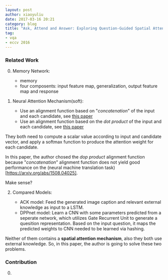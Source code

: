 ```yaml
---
layout: post
author: xiaoyuliu
date: 2017-03-16 20:21
category: blog
title: "Ask, Attend and Answer: Exploring Question-Guided Spatial Attention for Visual Question Answering - Notes"
tag:
- vqa
- eccv 2016
---
```


### Related Work

0. Memory Network:

    - memory
    - four composents: input feature map, generalization, output feature map and response

1. Neural Attention Mechanism(soft):

    - Use an alignment function based on "*concatenation*" of the input and each candidate, see [this paper](https://arxiv.org/abs/1508.04025)
    - Use an alignment function based on the *dot product* of the input and each candidate, see [this paper](https://arxiv.org/abs/1503.08895)

  They both need to compute a scalar value according to input and candidate vector, and apply a softmax function to produce the attention weight for each candidate.

  In this paper, the author chosed the *dop product* alignment function because "*concatenation*" alignment function does not yield good performance on the (neural machine translation task)[https://arxiv.org/abs/1508.04025]. 

  <span class="evidence">Make sense?</span>

2. Compared Models:

    - ACK model: Feed the generated image caption and relevant external knowledge as input to a LSTM.
    - DPPnet model: Learn a CNN with some parameters predicted from a seperate network, which utilizes Gate Recurrent Unit to generate a quesition representation. Based on the input question, it maps the predicted weights to CNN needed to be learned via hashing.

  Neither of them contains a **spatial attention mechanism**, also they both use external knowledge. So, in this paper, the author is going to solve these two problems.


### Contribution

0. 

